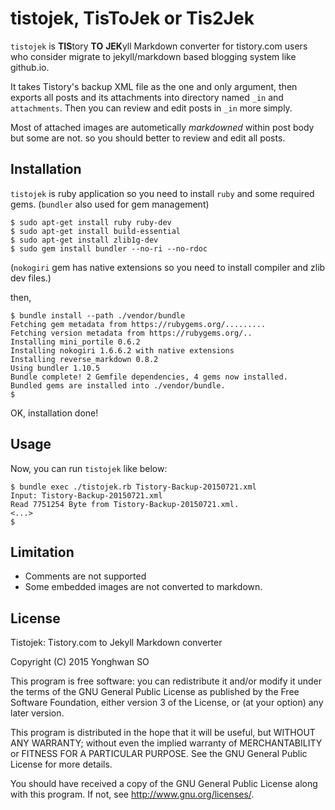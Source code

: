 # tistojek, TisToJek or Tis2Jek

`tistojek` is **TIS**tory **TO** **JEK**yll Markdown converter for
tistory.com users who consider migrate to jekyll/markdown based
blogging system like github.io.

It takes Tistory's backup XML file as the one and only argument,
then exports all posts and its attachments into directory named
`_in` and `attachments`. Then you can review and edit posts in `_in`
more simply.

Most of attached images are autometically _markdowned_ within post
body but some are not. so you should better to review and edit all
posts.

## Installation

`tistojek` is ruby application so you need to install `ruby` and
some required gems. (`bundler` also used for gem management)

```
$ sudo apt-get install ruby ruby-dev
$ sudo apt-get install build-essential
$ sudo apt-get install zlib1g-dev
$ sudo gem install bundler --no-ri --no-rdoc
```

(`nokogiri` gem has native extensions so you need to install compiler
and zlib dev files.)

then,

```
$ bundle install --path ./vendor/bundle
Fetching gem metadata from https://rubygems.org/.........
Fetching version metadata from https://rubygems.org/..
Installing mini_portile 0.6.2
Installing nokogiri 1.6.6.2 with native extensions
Installing reverse_markdown 0.8.2
Using bundler 1.10.5
Bundle complete! 2 Gemfile dependencies, 4 gems now installed.
Bundled gems are installed into ./vendor/bundle.
$ 
```

OK, installation done!

## Usage

Now, you can run `tistojek` like below:

```
$ bundle exec ./tistojek.rb Tistory-Backup-20150721.xml 
Input: Tistory-Backup-20150721.xml
Read 7751254 Byte from Tistory-Backup-20150721.xml.
<...>
$ 
```

## Limitation

* Comments are not supported
* Some embedded images are not converted to markdown.

## License

Tistojek: Tistory.com to Jekyll Markdown converter

Copyright (C) 2015  Yonghwan SO

This program is free software: you can redistribute it and/or modify
it under the terms of the GNU General Public License as published by
the Free Software Foundation, either version 3 of the License, or
(at your option) any later version.

This program is distributed in the hope that it will be useful,
but WITHOUT ANY WARRANTY; without even the implied warranty of
MERCHANTABILITY or FITNESS FOR A PARTICULAR PURPOSE.  See the
GNU General Public License for more details.

You should have received a copy of the GNU General Public License
along with this program.  If not, see <http://www.gnu.org/licenses/>.
